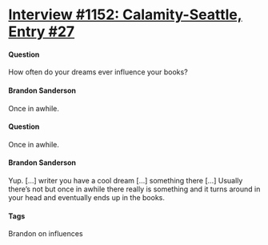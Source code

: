# [Interview #1152: Calamity-Seattle, Entry #27](https://www.theoryland.com/intvmain.php?i=1152#27)

#### Question

How often do your dreams ever influence your books?

#### Brandon Sanderson

Once in awhile.

#### Question

Once in awhile.

#### Brandon Sanderson

Yup. […] writer you have a cool dream […] something there […] Usually there’s not but once in awhile there really is something and it turns around in your head and eventually ends up in the books.

#### Tags

Brandon on influences

